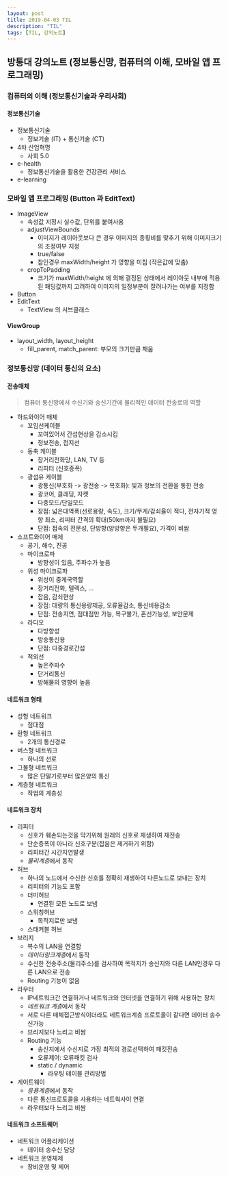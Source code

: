 ```yaml
---
layout: post
title: 2019-04-03 TIL
description: "TIL"
tags: [TIL, 강의노트]
---
```


## 방통대 강의노트 (정보통신망, 컴퓨터의 이해, 모바일 앱 프로그래밍)

### 컴퓨터의 이해 (정보통신기술과 우리사회)

#### 정보통신기술

- 정보통신기술
  - 정보기술 (IT) + 통신기술 (CT)
- 4차 산업혁명
  - 사회 5.0
- e-health
  - 정보통신기술을 활용한 건강관리 서비스
- e-learning

### 모바일 앱 프로그래밍 (Button 과 EditText)

- ImageView
  - 속성값 지정시 실수값, 단위를 붙여사용
  - adjustViewBounds
    - 이미지가 레이아웃보다 큰 경우 이미지의 종횡비를 맞추기 위해 이미지크기의 조정여부 지정
    - true/false
    - 참인경우 maxWidth/height 가 영향을 미침 (작은값에 맞춤)
  - cropToPadding
    - 크기가 maxWidth/height 에 의해 결정된 상태에서 레이아웃 내부에 적용된 패딩값까지 고려하여 이미지의 일정부분이 잘려나가는 여부를 지정함
- Button
- EditText
  - TextView 의 서브클래스

#### ViewGroup

- layout_width, layout_height
  - fill_parent, match_parent: 부모의 크기만큼 채움

### 정보통신망 (데이터 통신의 요소)

#### 전송매체

> 컴퓨터 통신망에서 수신기와 송신기간에 물리적인 데이터 전송로의 역할

- 하드와이어 매체
  - 꼬임선케이블
    - 꼬여있어서 간섭현상을 감소시킴
    - 정보전송, 접지선
  - 동축 케이블
    - 장거리전화망, LAN, TV 등
    - 리피터 (신호증폭)
  - 광섬유 케이블
    - 광통신(부호화 -> 광전송 -> 복호화): 빛과 정보의 전환을 통한 전송
    - 광코어, 클래딩, 자켓
    - 다중모드/단일모드
    - 장점: 넓은대역폭(선로용량, 속도), 크기/무게/감쇠율이 적다, 전자기적 영향 최소, 리피터 간격의 확대(50km까지 불필요)
    - 단점: 접속의 전문성, 단방향(양방향은 두개필요), 가격이 비쌈
- 소프트와이어 매체
  - 공기, 해수, 진공
  - 마이크로파
    - 방향성이 있음, 주파수가 높음
  - 위성 마이크로파
    - 위성이 중계국역할
    - 장거리전화, 텔렉스, ...
    - 잡음, 감쇠현상
    - 장점: 대량의 통신용량제공, 오류율감소, 통신비용감소
    - 단점: 전송지연, 점대점만 가능, 복구불가, 혼선가능성, 보안문제
  - 라디오
    - 다방향성
    - 방송통신용
    - 단점: 다중경로간섭
  - 적외선
    - 높은주파수
    - 단거리통신
    - 방해물의 영향이 높음

#### 네트워크 형태

- 성형 네트워크
  - 점대점
- 환형 네트워크
  - 2개의 통신경로
- 버스형 네트워크
  - 하나의 선로
- 그물형 네트워크
  - 많은 단말기로부터 많은양의 통신
- 계층형 네트워크
  - 작업의 계층성

#### 네트워크 장치

- 리피터
  - 신호가 훼손되는것을 막기위해 원래의 신호로 재생하여 재전송
  - 단순증폭이 아니라 신호구분(잡음은 제거하기 위함)
  - 리피터간 시간지연발생
  - *물리계층*에서 동작
- 허브
  - 하나의 노드에서 수신한 신호를 정확히 재생하여 다른노드로 보내는 장치
  - 리피터의 기능도 포함
  - 더미허브
    - 연결된 모든 노드로 보냄
  - 스위칭허브
    - 목적지로만 보냄
  - 스태커블 허브
- 브리지
  - 복수의 LAN을 연결함
  - *데이터링크계층*에서 동작
  - 수신한 전송주소(물리주소)를 검사하여 목적지가 송신지와 다른 LAN인경우 다른 LAN으로 전송
  - Routing 기능이 없음
- 라우터
  - IP네트워크간 연결하거나 네트워크와 인터넷을 연결하기 위해 사용하는 장치
  - *네트워크 계층*에서 동작
  - 서로 다른 매체접근방식이더라도 네트워크계층 프로토콜이 같다면 데이터 송수신가능
  - 브리지보다 느리고 비쌈
  - Routing 기능
    - 송신지에서 수신지로 가장 최적의 경로선택하여 패킷전송
    - 오류제어: 오류패킷 검사
    - static / dynamic
      - 라우팅 테이블 관리방법
- 게이트웨이
  - *응용계층*에서 동작
  - 다른 통신프로토콜을 사용하는 네트웍사이 연결
  - 라우터보다 느리고 비쌈

#### 네트워크 소프트웨어

- 네트워크 어플리케이션
  - 데이터 송수신 담당
- 네트워크 운영체제
  - 장비운영 및 제어
